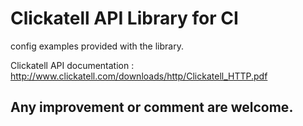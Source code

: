Clickatell API Library for CI
============================

config examples provided with the library.

Clickatell API documentation : http://www.clickatell.com/downloads/http/Clickatell_HTTP.pdf 

Any improvement or comment are welcome.
---------------------------------------